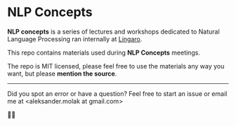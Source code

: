 # NLP Concepts

**NLP concepts** is a series of lectures and workshops dedicated to Natural Language Processing ran internally at [Lingaro](https://lingarogroup.com/).

This repo contains materials used during **NLP Concepts** meetings.

The repo is MIT licensed, please feel free to use the materials any way you want, but please **mention the source**.

_______________________________________

Did you spot an error or have a question? Feel free to start an issue or email me at <aleksander.molak at gmail.com>

💪🏼
